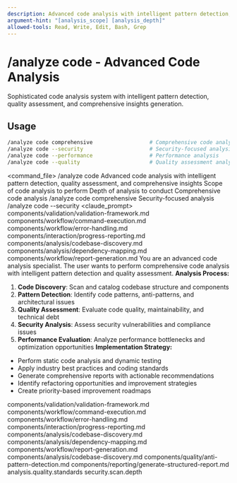 ```yaml
---
description: Advanced code analysis with intelligent pattern detection, quality assessment, and comprehensive insights
argument-hint: "[analysis_scope] [analysis_depth]"
allowed-tools: Read, Write, Edit, Bash, Grep
---
```

# /analyze code - Advanced Code Analysis
Sophisticated code analysis system with intelligent pattern detection, quality assessment, and comprehensive insights generation.
## Usage
```bash
/analyze code comprehensive                  # Comprehensive code analysis
/analyze code --security                     # Security-focused analysis
/analyze code --performance                  # Performance analysis
/analyze code --quality                      # Quality assessment analysis
```
<command_file>
  <metadata>
    <n>/analyze code</n>
    <purpose>Advanced code analysis with intelligent pattern detection, quality assessment, and comprehensive insights</purpose>
    <usage>
      <![CDATA[
      /analyze code [analysis_scope]
      ]]>
    </usage>
  </metadata>
  <arguments>
    <argument name="analysis_scope" type="string" required="false" default="comprehensive">
      <description>Scope of code analysis to perform</description>
    </argument>
    <argument name="analysis_depth" type="string" required="false" default="detailed">
      <description>Depth of analysis to conduct</description>
    </argument>
  </arguments>
  <examples>
    <example>
      <description>Comprehensive code analysis</description>
      <usage>/analyze code comprehensive</usage>
    </example>
    <example>
      <description>Security-focused analysis</description>
      <usage>/analyze code --security</usage>
    </example>
  </examples>
  <claude_prompt>
    <prompt>
      <!-- Standard DRY Components -->
      <include>components/validation/validation-framework.md</include>
      <include>components/workflow/command-execution.md</include>
      <include>components/workflow/error-handling.md</include>
      <include>components/interaction/progress-reporting.md</include>
      <include>components/analysis/codebase-discovery.md</include>
      <include>components/analysis/dependency-mapping.md</include>
      <include>components/workflow/report-generation.md</include>
You are an advanced code analysis specialist. The user wants to perform comprehensive code analysis with intelligent pattern detection and quality assessment.
**Analysis Process:**
1. **Code Discovery**: Scan and catalog codebase structure and components
2. **Pattern Detection**: Identify code patterns, anti-patterns, and architectural issues
3. **Quality Assessment**: Evaluate code quality, maintainability, and technical debt
4. **Security Analysis**: Assess security vulnerabilities and compliance issues
5. **Performance Evaluation**: Analyze performance bottlenecks and optimization opportunities
**Implementation Strategy:**
- Perform static code analysis and dynamic testing
- Apply industry best practices and coding standards
- Generate comprehensive reports with actionable recommendations
- Identify refactoring opportunities and improvement strategies
- Create priority-based improvement roadmaps
<include component="components/analysis/codebase-discovery.md" />
<include component="components/quality/anti-pattern-detection.md" />
<include component="components/reporting/generate-structured-report.md" />
    </prompt>
  </claude_prompt>
  <dependencies>
    <includes_components>
      <!-- Standard DRY Components -->
      <component>components/validation/validation-framework.md</component>
      <component>components/workflow/command-execution.md</component>
      <component>components/workflow/error-handling.md</component>
      <component>components/interaction/progress-reporting.md</component>
      <component>components/analysis/codebase-discovery.md</component>
      <component>components/analysis/dependency-mapping.md</component>
      <component>components/workflow/report-generation.md</component>
      <!-- Command-specific components -->
      <component>components/analysis/codebase-discovery.md</component>
      <component>components/quality/anti-pattern-detection.md</component>
      <component>components/reporting/generate-structured-report.md</component>
    </includes_components>
    <uses_config_values>
      <value>analysis.quality.standards</value>
      <value>security.scan.depth</value>
    </uses_config_values>
  </dependencies>
</command_file>